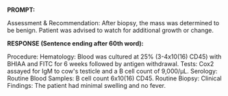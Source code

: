 **PROMPT:**

Assessment & Recommendation:  After biopsy, the mass was determined to be benign. Patient was advised to watch for additional growth or change. 

**RESPONSE (Sentence ending after 60th word):**

Procedure:    Hematology:  Blood was cultured at 25% (3-4x10(16) CD45) with BHIAA and FITC for 6 weeks followed by antigen withdrawal. Tests:  Cox2 assayed for IgM to cow's testicle and a B cell count of 9,000/µL. Serology:    Routine Blood Samples:  B cell count 6x10(16) CD45. Routine Biopsy:   Clinical Findings:   The patient had minimal swelling and no fever. 